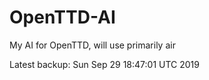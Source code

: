 # OpenTTD-AI
My AI for OpenTTD, will use primarily air

Latest backup: Sun Sep 29 18:47:01 UTC 2019
